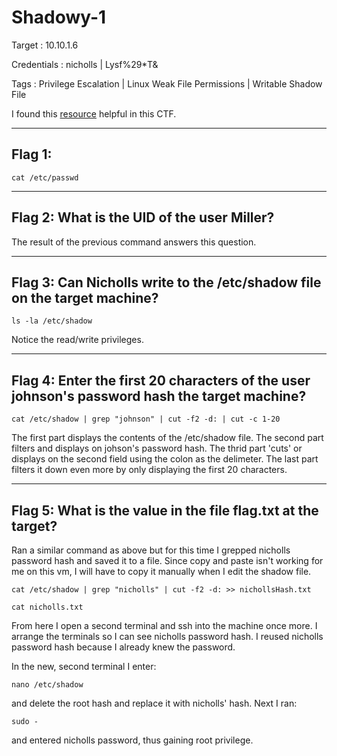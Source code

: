 # Shadowy-1

Target : 10.10.1.6

Credentials : nicholls | Lysf%29*T&

Tags : Privilege Escalation | Linux Weak File Permissions | Writable Shadow File

I found this [resource](https://infinitelogins.com/2021/02/24/linux-privilege-escalation-weak-file-permissions-writable-etc-shadow/) helpful in this CTF.
***

## Flag 1: 

`cat /etc/passwd`
***

## Flag 2: What is the UID of the user Miller?

The result of the previous command answers this question.
***

## Flag 3: Can Nicholls write to the /etc/shadow file on the target machine?

`ls -la /etc/shadow`

Notice the read/write privileges.
***

## Flag 4: Enter the first 20 characters of the user johnson's password hash the target machine?

`cat /etc/shadow | grep "johnson" | cut -f2 -d: | cut -c 1-20` 

The first part displays the contents of the /etc/shadow file. The second part filters and displays on johson's password hash. The thrid part 'cuts' or displays on the second field using the colon as the delimeter. The last part filters it down even more by only displaying the first 20 characters.
***

## Flag 5: What is the value in the file flag.txt at the target?

Ran a similar command as above but for this time I grepped nicholls password hash and saved it to a file. Since copy and paste isn't working for me on this vm, I will have to copy it manually when I edit the shadow file.

`cat /etc/shadow | grep "nicholls" | cut -f2 -d: >> nichollsHash.txt`

`cat nicholls.txt`

From here I open a second terminal and ssh into the machine once more. I arrange the terminals so I can see nicholls password hash. I reused nicholls password hash because I already knew the password. 

In the new, second terminal I enter:

`nano /etc/shadow` 

and delete the root hash and replace it with nicholls' hash. Next I ran:

`sudo -` 

and entered nicholls password, thus gaining root privilege.

